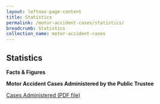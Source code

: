 ```yaml
---
layout: leftnav-page-content
title: Statistics
permalink: /motor-accident-cases/statistics/
breadcrumb: Statistics
collection_name: motor-accident-cases
---
```


Statistics
---
**Facts & Figures**

**Motor Accident Cases Administered by the Public Trustee** 

[Cases Administered (PDF file)](/files/ACJun18.pdf)
